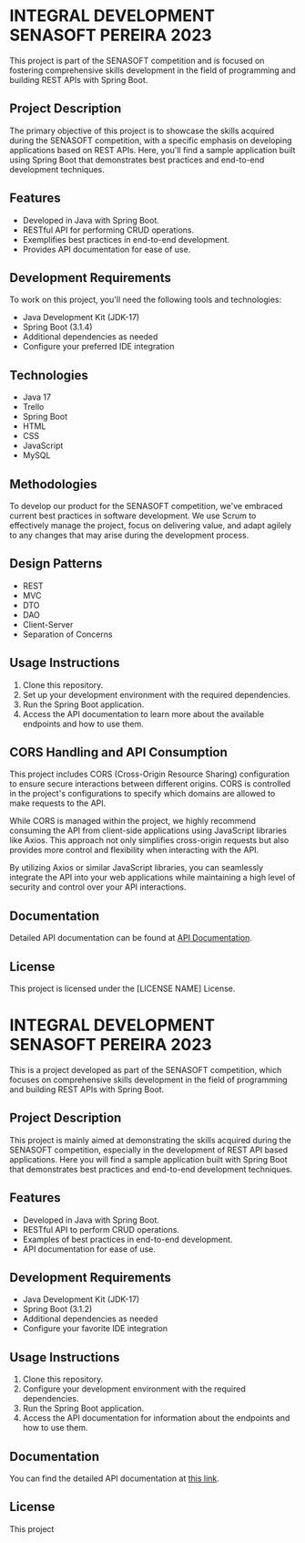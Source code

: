 # INTEGRAL DEVELOPMENT SENASOFT PEREIRA 2023

This project is part of the SENASOFT competition and is focused on fostering comprehensive skills development in the field of programming and building REST APIs with Spring Boot.

## Project Description

The primary objective of this project is to showcase the skills acquired during the SENASOFT competition, with a specific emphasis on developing applications based on REST APIs. Here, you'll find a sample application built using Spring Boot that demonstrates best practices and end-to-end development techniques.

## Features

- Developed in Java with Spring Boot.
- RESTful API for performing CRUD operations.
- Exemplifies best practices in end-to-end development.
- Provides API documentation for ease of use.

## Development Requirements

To work on this project, you'll need the following tools and technologies:

- Java Development Kit (JDK-17)
- Spring Boot (3.1.4)
- Additional dependencies as needed
- Configure your preferred IDE integration

## Technologies

- Java 17
- Trello
- Spring Boot
- HTML
- CSS
- JavaScript
- MySQL

## Methodologies

To develop our product for the SENASOFT competition, we've embraced current best practices in software development. We use Scrum to effectively manage the project, focus on delivering value, and adapt agilely to any changes that may arise during the development process.

## Design Patterns

- REST
- MVC
- DTO
- DAO
- Client-Server
- Separation of Concerns

## Usage Instructions

1. Clone this repository.
2. Set up your development environment with the required dependencies.
3. Run the Spring Boot application.
4. Access the API documentation to learn more about the available endpoints and how to use them.


## CORS Handling and API Consumption

This project includes CORS (Cross-Origin Resource Sharing) configuration to ensure secure interactions between different origins. CORS is controlled in the project's configurations to specify which domains are allowed to make requests to the API.

While CORS is managed within the project, we highly recommend consuming the API from client-side applications using JavaScript libraries like Axios. This approach not only simplifies cross-origin requests but also provides more control and flexibility when interacting with the API.

By utilizing Axios or similar JavaScript libraries, you can seamlessly integrate the API into your web applications while maintaining a high level of security and control over your API interactions.


## Documentation

Detailed API documentation can be found at [API Documentation](https://drive.google.com/drive/folders/1XHCYB13gkUbT5JBAf7O0S-pXKukQnJvd?usp=sharing).

## License

This project is licensed under the [LICENSE NAME] License.
#  INTEGRAL DEVELOPMENT SENASOFT PEREIRA 2023

This is a project developed as part of the SENASOFT competition, which focuses on comprehensive skills development in the field of programming and building REST APIs with Spring Boot.

## Project Description

This project is mainly aimed at demonstrating the skills acquired during the SENASOFT competition, especially in the development of REST API based applications. Here you will find a sample application built with Spring Boot that demonstrates best practices and end-to-end development techniques.

## Features

- Developed in Java with Spring Boot.
- RESTful API to perform CRUD operations.
- Examples of best practices in end-to-end development.
- API documentation for ease of use.

## Development Requirements

- Java Development Kit (JDK-17)
- Spring Boot (3.1.2)
- Additional dependencies as needed 
- Configure your favorite IDE integration

## Usage Instructions

1. Clone this repository.
2. Configure your development environment with the required dependencies.
3. Run the Spring Boot application.
4. Access the API documentation for information about the endpoints and how to use them.

## Documentation

You can find the detailed API documentation at [this link](link-to-documentation).


## License

This project

